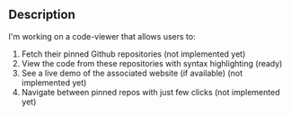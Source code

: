 ## Description
I'm working on a code-viewer that allows users to:
1. Fetch their pinned Github repositories (not implemented yet)
2. View the code from these repositories with syntax highlighting (ready)
3. See a live demo of the associated website (if available) (not implemented yet)
4. Navigate between pinned repos with just few clicks (not implemented yet)
